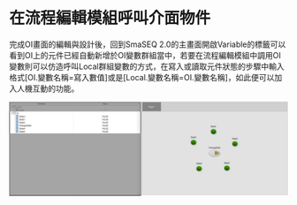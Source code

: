 # 在流程編輯模組呼叫介面物件

完成OI畫面的編輯與設計後，回到SmaSEQ 2.0的主畫面開啟Variable的標籤可以看到OI上的元件已經自動新增於OI變數群組當中，若要在流程編輯模組中調用OI變數則可以仿造呼叫Local群組變數的方式，在寫入或讀取元件狀態的步驟中輸入格式\[OI.變數名稱=寫入數值\]或是\[Local.變數名稱=OI.變數名稱\]，如此便可以加入人機互動的功能。

![](../../.gitbook/assets/oiandvar.jpg)

